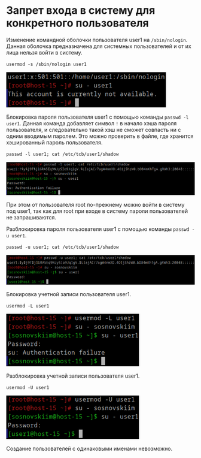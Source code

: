 # Запрет входа в систему для конкретного пользователя
Изменение командной оболочки пользователя user1 на `/sbin/nologin`.
Данная оболочка предназначена для системных пользователей и от их лица нельзя войти в систему.
```
usermod -s /sbin/nologin user1
```
![1.png](/solutions/Users-2/screenshots/1.png)

Блокировка пароля пользователя user1 с помощью команды `passwd -l user1`.
Данная команда добавляет символ `!` в начало хэша пароля пользователя,
и следовательно такой хэш не сможет совпасть ни с одним вводимым паролем.
Это можно проверить в файле, где хранится хэшированный пароль пользователя.
```
passwd -l user1; cat /etc/tcb/user1/shadow
```
![2.png](/solutions/Users-2/screenshots/2.png)

При этом от пользователя root по-прежнему можно войти в систему под user1,
так как для root при входе в систему пароли пользователей не запрашиваются.

Разблокировка пароля пользователя user1 с помощью команды `passwd -u user1`.
```
passwd -u user1; cat /etc/tcb/user1/shadow
```
![3.png](/solutions/Users-2/screenshots/3.png)

Блокировка учетной записи пользователя user1.
```
usermod -L user1
```
![4.png](/solutions/Users-2/screenshots/4.png)

Разблокировка учетной записи пользователя user1.
```
usermod -U user1
```
![5.png](/solutions/Users-2/screenshots/5.png)

Создание пользователей с одинаковыми именами невозможно.
